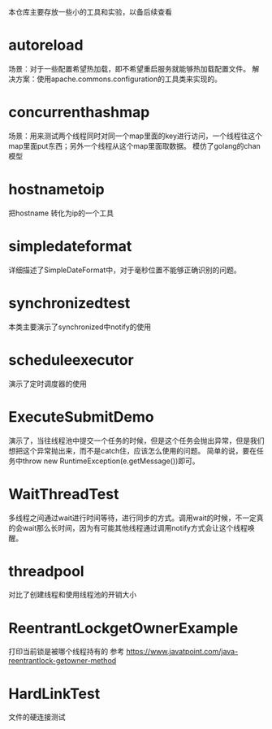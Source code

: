 本仓库主要存放一些小的工具和实验，以备后续查看
# autoreload
场景：对于一些配置希望热加载，即不希望重启服务就能够热加载配置文件。
解决方案：使用apache.commons.configuration的工具类来实现的。
# concurrenthashmap
场景：用来测试两个线程同时对同一个map里面的key进行访问，一个线程往这个map里面put东西；另外一个线程从这个map里面取数据。
模仿了golang的chan模型
# hostnametoip
把hostname 转化为ip的一个工具
# simpledateformat
详细描述了SimpleDateFormat中，对于毫秒位置不能够正确识别的问题。
# synchronizedtest
本类主要演示了synchronized中notify的使用
# scheduleexecutor
演示了定时调度器的使用
# ExecuteSubmitDemo
演示了，当往线程池中提交一个任务的时候，但是这个任务会抛出异常，但是我们想把这个异常抛出来，而不是catch住，应该怎么使用的问题。
简单的说，要在任务中throw new RuntimeException(e.getMessage())即可。
# WaitThreadTest
多线程之间通过wait进行时间等待，进行同步的方式。调用wait的时候，不一定真的会wait那么长时间，因为有可能其他线程通过调用notify方式会让这个线程唤醒。
# threadpool
对比了创建线程和使用线程池的开销大小
# ReentrantLockgetOwnerExample
打印当前锁是被哪个线程持有的
参考 https://www.javatpoint.com/java-reentrantlock-getowner-method
# HardLinkTest
文件的硬连接测试
